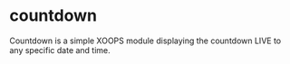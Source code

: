 # countdown
Countdown is a simple XOOPS module displaying the countdown LIVE to any specific date and time.
